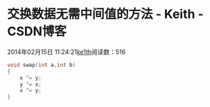 # 交换数据无需中间值的方法 - Keith - CSDN博客





2014年02月15日 11:24:21[ke1th](https://me.csdn.net/u012436149)阅读数：516








```cpp
void swap(int a,int b)
{
	x ^= y;
	y ^= x;
	x ^= y;
}
```




